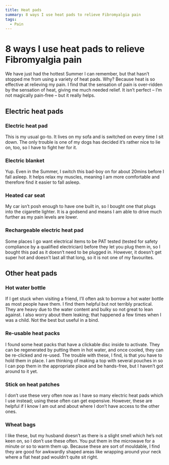 ```yaml
---
title: Heat pads
summary: 8 ways I use heat pads to relieve Fibromyalgia pain
tags:
  - Pain
---
```

# 8 ways I use heat pads to relieve Fibromyalgia pain

We have just had the hottest Summer I can remember, but that hasn’t stopped me from using a variety of heat pads. Why? Because heat is so effective at relieving my pain. I find that the sensation of pain is over-ridden by the sensation of heat, giving me much needed relief. It isn’t perfect – I’m not magically pain-free – but it really helps.

## Electric heat pads

### Electric heat pad

This is my usual go-to. It lives on my sofa and is switched on every time I sit down. The only trouble is
one of my dogs has decided it’s rather nice to lie on, too, so I have to fight her for it.

### Electric blanket

Yup. Even in the Summer, I switch this bad-boy on for about 20mins before I fall asleep. It helps relax
my muscles, meaning I am more comfortable and therefore find it easier to fall asleep.

### Heated car seat

My car isn’t posh enough to have one built in, so I bought one that plugs into the cigarette lighter. It is a
godsend and means I am able to drive much further as my pain levels are lower.

### Rechargeable electric heat pad

Some places I go want electrical items to be PAT tested (tested for safety compliance by a qualified electrician)
before they let you plug them in, so I bought this pad as it doesn’t need to be plugged in.
However, it doesn’t get super hot and doesn’t last all that long, so it is not one of my favourites.

## Other heat pads

### Hot water bottle

If I get stuck when visiting a friend, I’ll often ask to borrow a hot water bottle as most people have them. I
find them helpful but not terribly practical. They are heavy due to the water content and bulky so not great
to lean against. I also worry about them leaking; that happened a few times when I was a child. Not the
best but useful in a bind.

### Re-usable heat packs

I found some heat packs that have a clickable disc inside to activate. They can be regenerated by putting
them in hot water, and once cooled, they can be re-clicked and re-used. The trouble with these, I find, is
that you have to hold them in place. I am thinking of making a top with several pouches in so I can pop
them in the appropriate place and be hands-free, but I haven’t got around to it yet.

### Stick on heat patches

I don’t use these very often now as I have so many electric heat pads which I use instead; using these
often can get expensive. However, these are helpful if I know I am out and about where I don’t have
access to the other ones.

### Wheat bags

I like these, but my husband doesn’t as there is a slight smell which he’s not keen on, so I don’t use these
often. You put them in the microwave for a minute or so to warm them up. Because these are sort of
mouldable, I find they are good for awkwardly shaped areas like wrapping around your neck where a flat
heat pad wouldn’t quite sit right.

